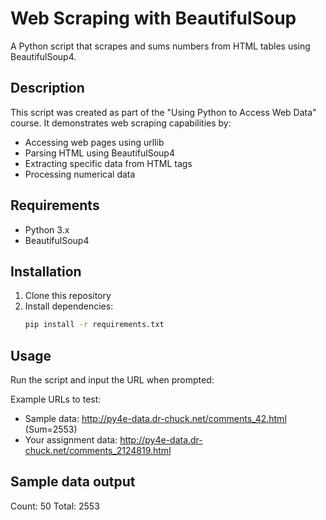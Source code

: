 # Web Scraping with BeautifulSoup

A Python script that scrapes and sums numbers from HTML tables using BeautifulSoup4.

## Description
This script was created as part of the "Using Python to Access Web Data" course. It demonstrates web scraping capabilities by:
- Accessing web pages using urllib
- Parsing HTML using BeautifulSoup4
- Extracting specific data from HTML tags
- Processing numerical data

## Requirements
- Python 3.x
- BeautifulSoup4

## Installation
1. Clone this repository
2. Install dependencies:
   ```bash
   pip install -r requirements.txt
   ```

## Usage
Run the script and input the URL when prompted:

Example URLs to test:
- Sample data: http://py4e-data.dr-chuck.net/comments_42.html (Sum=2553)
- Your assignment data: http://py4e-data.dr-chuck.net/comments_2124819.html

## Sample data output
Count: 50
Total: 2553